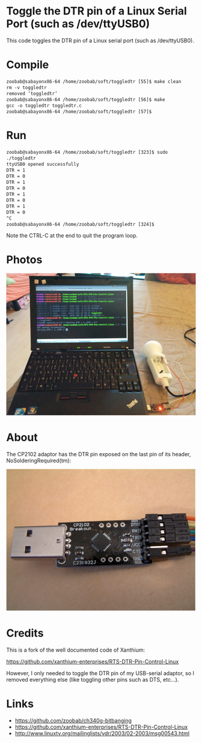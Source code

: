 # Toggle the DTR pin of a Linux Serial Port (such as /dev/ttyUSB0)

This code toggles the DTR pin of a Linux serial port (such as /dev/ttyUSB0).

# Compile

```
zoobab@sabayonx86-64 /home/zoobab/soft/toggledtr [55]$ make clean
rm -v toggledtr
removed ‘toggledtr’
zoobab@sabayonx86-64 /home/zoobab/soft/toggledtr [56]$ make
gcc -o toggledtr toggledtr.c
zoobab@sabayonx86-64 /home/zoobab/soft/toggledtr [57]$ 
```

# Run

```
zoobab@sabayonx86-64 /home/zoobab/soft/toggledtr [323]$ sudo ./toggledtr 
ttyUSB0 opened successfully
DTR = 1
DTR = 0
DTR = 1
DTR = 0
DTR = 1
DTR = 0
DTR = 1
DTR = 0
^C
zoobab@sabayonx86-64 /home/zoobab/soft/toggledtr [324]$ 

```

Note the CTRL-C at the end to quit the program loop.

# Photos

![Blinking a big LED with a CP2102 usb-serial converter with its DTR pin](https://raw.githubusercontent.com/zoobab/toggledtr/master/usb-serial-toggle-dtr-pin.jpg)

# About

The CP2102 adaptor has the DTR pin exposed on the last pin of its header, NoSolderingRequired(tm):

![DTR pin (the last one on the header) on the CP2102 usb-serial converter](https://raw.githubusercontent.com/zoobab/toggledtr/master/cp2102-usb-serial.jpg)

# Credits

This is a fork of the well documented code of Xanthium:

https://github.com/xanthium-enterprises/RTS-DTR-Pin-Control-Linux

However, I only needed to toggle the DTR pin of my USB-serial adaptor, so I
removed everything else (like toggling other pins such as DTS, etc...).

# Links

* https://github.com/zoobab/ch340g-bitbanging
* https://github.com/xanthium-enterprises/RTS-DTR-Pin-Control-Linux
* http://www.linuxtv.org/mailinglists/vdr/2003/02-2003/msg00543.html
